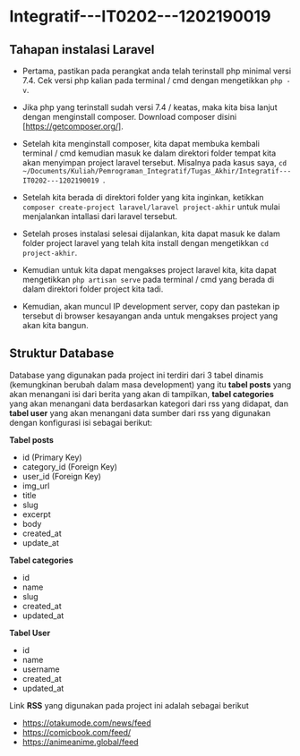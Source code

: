 # Integratif---IT0202---1202190019

## Tahapan instalasi Laravel

- Pertama, pastikan pada perangkat anda telah terinstall php minimal versi 7.4. Cek versi php kalian pada terminal / cmd dengan mengetikkan `php -v`.

- Jika php yang terinstall sudah versi 7.4 / keatas, maka kita bisa lanjut dengan menginstall composer. Download composer disini [https://getcomposer.org/].

- Setelah kita menginstall composer, kita dapat membuka kembali terminal / cmd kemudian masuk ke dalam direktori folder tempat kita akan menyimpan project laravel tersebut. Misalnya pada kasus saya, `cd ~/Documents/Kuliah/Pemrograman_Integratif/Tugas_Akhir/Integratif---IT0202---1202190019 `.

- Setelah kita berada di direktori folder yang kita inginkan, ketikkan `composer create-project laravel/laravel project-akhir` untuk mulai menjalankan intallasi dari laravel tersebut.

- Setelah proses instalasi selesai dijalankan, kita dapat masuk ke dalam folder project laravel yang telah kita install dengan mengetikkan `cd project-akhir`.

- Kemudian untuk kita dapat mengakses project laravel kita, kita dapat mengetikkan `php artisan serve` pada terminal / cmd yang berada di dalam direktori folder project kita tadi. 

- Kemudian, akan muncul IP development server, copy dan pastekan ip tersebut di browser kesayangan anda untuk mengakses project yang akan kita bangun. 

## Struktur Database

Database yang digunakan pada project ini terdiri dari 3 tabel dinamis (kemungkinan berubah dalam masa development) yang itu **tabel posts** yang akan menangani isi dari berita yang akan di tampilkan, **tabel categories** yang akan menangani data berdasarkan kategori dari rss yang didapat, dan **tabel user** yang akan menangani data sumber dari rss yang digunakan dengan konfigurasi isi sebagai berikut:

**Tabel posts**

- id (Primary Key)
- category_id (Foreign Key)
- user_id (Foreign Key)
- img_url
- title
- slug
- excerpt
- body
- created_at
- update_at

**Tabel categories**

- id
- name
- slug
- created_at
- updated_at

**Tabel User**

- id
- name
- username
- created_at
- updated_at

Link **RSS** yang digunakan pada project ini adalah sebagai berikut

- https://otakumode.com/news/feed
- https://comicbook.com/feed/
- https://animeanime.global/feed